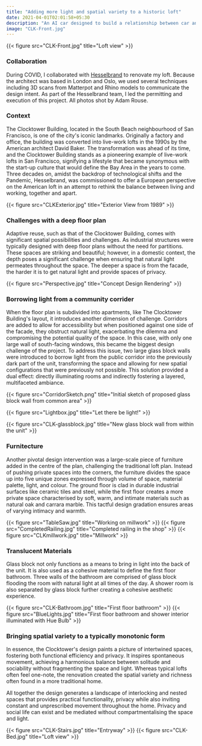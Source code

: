 ```yaml
---
title: "Adding more light and spatial variety to a historic loft"
date: 2021-04-01T02:01:58+05:30
description: "An AI car designed to build a relationship between car and driver"
image: "CLK-Front.jpg"
---
```


{{< figure src="CLK-Front.jpg" title="Loft view" >}}

### Collaboration 
During COVID, I collaborated with [Hesselbrand](https://hesselbrand.com/) to renovate my loft. Because the architect was based in London and Oslo, we used several techniques including 3D scans from Matterpot and Rhino models to communicate the design intent. As part of the Hesselbrand team, I led the permitting and execution of this project. All photos shot by Adam Rouse.

### Context
The Clocktower Building, located in the South Beach neighbourhood of San Francisco, is one of the city's iconic landmarks. Originally a factory and office, the building was converted into live-work lofts in the 1990s by the American architect David Baker. The transformation was ahead of its time, and the Clocktower Building stands as a pioneering example of live-work lofts in San Francisco, signifying a lifestyle that became synonymous with the start-up culture that would define the Bay Area in the years to come. Three decades on, amidst the backdrop of technological shifts and the Pandemic, Hesselbrand, was commissioned to offer a European perspective on the American loft in an attempt to rethink the balance between living and working, together and apart.

{{< figure src="CLKExterior.jpg" title="Exterior View from 1989" >}}

### Challenges with a deep floor plan
Adaptive reuse, such as that of the Clocktower Building, comes with significant spatial possibilities and challenges. As industrial structures were typically designed with deep floor plans without the need for partitions. These spaces are striking and beautiful; however, in a domestic context, the depth poses a significant challenge when ensuring that natural light permeates throughout the space. The deeper a space is from the facade, the harder it is to get natural light and provide spaces of privacy.

{{< figure src="Perspective.jpg" title="Concept Design Rendering" >}}

### Borrowing light from a community corrider
When the floor plan is subdivided into apartments, like The Clocktower Building's layout, it introduces another dimension of challenge. Corridors are added to allow for accessibility but when positioned against one side of the facade, they obstruct natural light, exacerbating the dilemma and compromising the potential quality of the space. In this case, with only one large wall of south-facing windows, this became the biggest design challenge of the project. To address this issue, two large glass block walls were introduced to borrow light from the public corridor into the previously dark part of the unit, transforming the space and allowing for new spatial configurations that were previously not possible. This solution provided a dual effect: directly illuminating rooms and indirectly fostering a layered, multifaceted ambiance.

{{< figure src="CorridorSketch.png" title="Initial sketch of proposed glass block wall from common area" >}}

{{< figure src="Lightbox.jpg" title="Let there be light!" >}}

{{< figure src="CLK-glassblock.jpg" title="New glass block wall from within the unit" >}}

### Furnitecture
Another pivotal design intervention was a large-scale piece of furniture added in the centre of the plan, challenging the traditional loft plan. Instead of pushing private spaces into the corners, the furniture divides the space up into five unique zones expressed through volume of space, material palette, light, and colour. The ground floor is clad in durable industrial surfaces like ceramic tiles and steel, while the first floor creates a more private space characterised by soft, warm, and intimate materials such as natural oak and carrara marble. This tactful design gradation ensures areas of varying intimacy and warmth.

{{< figure src="TableSaw.jpg" title="Working on millwork" >}} 
{{< figure src="CompletedRailing.jpg" title="Completed railing in the shop" >}} 
{{< figure src="CLKmillwork.jpg" title="Millwork" >}} 

### Translucent Materials

Glass block not only functions as a means to bring in light into the back of the unit. It is also used as a cohesive material to define the first floor bathroom. Three walls of the bathroom are comprised of glass block flooding the room with natural light at all times of the day. A shower room is also separated by glass block further creating a cohesive aesthetic experience.

{{< figure src="CLK-Bathroom.jpg" title="First floor bathroom" >}}
{{< figure src="BlueLights.jpg" title="First floor bathroom and shower interior illuminated with Hue Bulb" >}}

### Bringing spatial variety to a typically monotonic form
In essence, the Clocktower's design paints a picture of intertwined spaces, fostering both functional efficiency and privacy. It inspires spontaneous movement, achieving a harmonious balance between solitude and sociability without fragmenting the space and light. Whereas typical lofts often feel one-note, the renovation created the spatial variety and richness often found in a more traditional home.

All together the design generates a landscape of interlocking and nested spaces that provides practical functionality, privacy while also inviting constant and unprescribed movement throughout the home. Privacy and social life can exist and be mediated without compartmentalising the space and light. 

{{< figure src="CLK-Stairs.jpg" title="Entryway" >}}
{{< figure src="CLK-Bed.jpg" title="Loft view" >}}